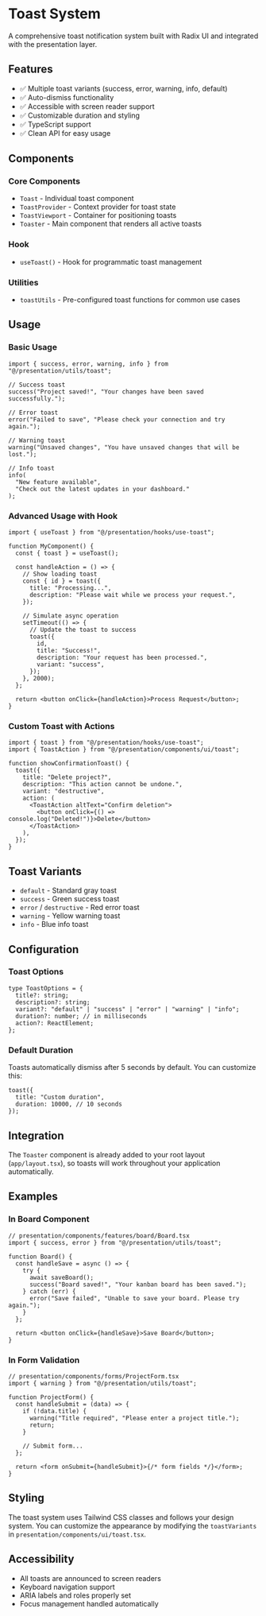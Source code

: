 # Toast System

A comprehensive toast notification system built with Radix UI and integrated with the presentation layer.

## Features

- ✅ Multiple toast variants (success, error, warning, info, default)
- ✅ Auto-dismiss functionality
- ✅ Accessible with screen reader support
- ✅ Customizable duration and styling
- ✅ TypeScript support
- ✅ Clean API for easy usage

## Components

### Core Components

- `Toast` - Individual toast component
- `ToastProvider` - Context provider for toast state
- `ToastViewport` - Container for positioning toasts
- `Toaster` - Main component that renders all active toasts

### Hook

- `useToast()` - Hook for programmatic toast management

### Utilities

- `toastUtils` - Pre-configured toast functions for common use cases

## Usage

### Basic Usage

```tsx
import { success, error, warning, info } from "@/presentation/utils/toast";

// Success toast
success("Project saved!", "Your changes have been saved successfully.");

// Error toast
error("Failed to save", "Please check your connection and try again.");

// Warning toast
warning("Unsaved changes", "You have unsaved changes that will be lost.");

// Info toast
info(
  "New feature available",
  "Check out the latest updates in your dashboard."
);
```

### Advanced Usage with Hook

```tsx
import { useToast } from "@/presentation/hooks/use-toast";

function MyComponent() {
  const { toast } = useToast();

  const handleAction = () => {
    // Show loading toast
    const { id } = toast({
      title: "Processing...",
      description: "Please wait while we process your request.",
    });

    // Simulate async operation
    setTimeout(() => {
      // Update the toast to success
      toast({
        id,
        title: "Success!",
        description: "Your request has been processed.",
        variant: "success",
      });
    }, 2000);
  };

  return <button onClick={handleAction}>Process Request</button>;
}
```

### Custom Toast with Actions

```tsx
import { toast } from "@/presentation/hooks/use-toast";
import { ToastAction } from "@/presentation/components/ui/toast";

function showConfirmationToast() {
  toast({
    title: "Delete project?",
    description: "This action cannot be undone.",
    variant: "destructive",
    action: (
      <ToastAction altText="Confirm deletion">
        <button onClick={() => console.log("Deleted!")}>Delete</button>
      </ToastAction>
    ),
  });
}
```

## Toast Variants

- `default` - Standard gray toast
- `success` - Green success toast
- `error` / `destructive` - Red error toast
- `warning` - Yellow warning toast
- `info` - Blue info toast

## Configuration

### Toast Options

```tsx
type ToastOptions = {
  title?: string;
  description?: string;
  variant?: "default" | "success" | "error" | "warning" | "info";
  duration?: number; // in milliseconds
  action?: ReactElement;
};
```

### Default Duration

Toasts automatically dismiss after 5 seconds by default. You can customize this:

```tsx
toast({
  title: "Custom duration",
  duration: 10000, // 10 seconds
});
```

## Integration

The `Toaster` component is already added to your root layout (`app/layout.tsx`), so toasts will work throughout your application automatically.

## Examples

### In Board Component

```tsx
// presentation/components/features/board/Board.tsx
import { success, error } from "@/presentation/utils/toast";

function Board() {
  const handleSave = async () => {
    try {
      await saveBoard();
      success("Board saved!", "Your kanban board has been saved.");
    } catch (err) {
      error("Save failed", "Unable to save your board. Please try again.");
    }
  };

  return <button onClick={handleSave}>Save Board</button>;
}
```

### In Form Validation

```tsx
// presentation/components/forms/ProjectForm.tsx
import { warning } from "@/presentation/utils/toast";

function ProjectForm() {
  const handleSubmit = (data) => {
    if (!data.title) {
      warning("Title required", "Please enter a project title.");
      return;
    }

    // Submit form...
  };

  return <form onSubmit={handleSubmit}>{/* form fields */}</form>;
}
```

## Styling

The toast system uses Tailwind CSS classes and follows your design system. You can customize the appearance by modifying the `toastVariants` in `presentation/components/ui/toast.tsx`.

## Accessibility

- All toasts are announced to screen readers
- Keyboard navigation support
- ARIA labels and roles properly set
- Focus management handled automatically
